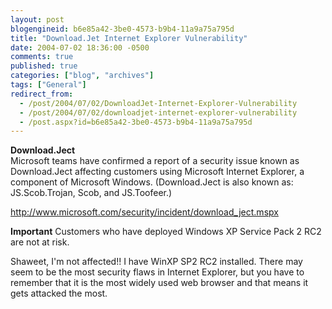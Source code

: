 ```yaml
---
layout: post
blogengineid: b6e85a42-3be0-4573-b9b4-11a9a75a795d
title: "Download.Jet Internet Explorer Vulnerability"
date: 2004-07-02 18:36:00 -0500
comments: true
published: true
categories: ["blog", "archives"]
tags: ["General"]
redirect_from: 
  - /post/2004/07/02/DownloadJet-Internet-Explorer-Vulnerability
  - /post/2004/07/02/downloadjet-internet-explorer-vulnerability
  - /post.aspx?id=b6e85a42-3be0-4573-b9b4-11a9a75a795d
---
```

<!-- more -->

**Download.Ject**<BR>Microsoft teams have confirmed a report of a security issue known as Download.Ject affecting customers using Microsoft Internet Explorer, a component of Microsoft Windows. (Download.Ject is also known as: JS.Scob.Trojan, Scob, and JS.Toofeer.)

<A href="http://www.microsoft.com/security/incident/download_ject.mspx">http://www.microsoft.com/security/incident/download_ject.mspx</A>

<B>Important</B>  Customers who have deployed Windows XP Service Pack 2 RC2 are not at risk.





Shaweet, I'm not affected!! I have WinXP SP2 RC2 installed. There may seem to be the most security flaws in Internet Explorer, but you have to remember that it is the most widely used web browser and that means it gets attacked the most.
